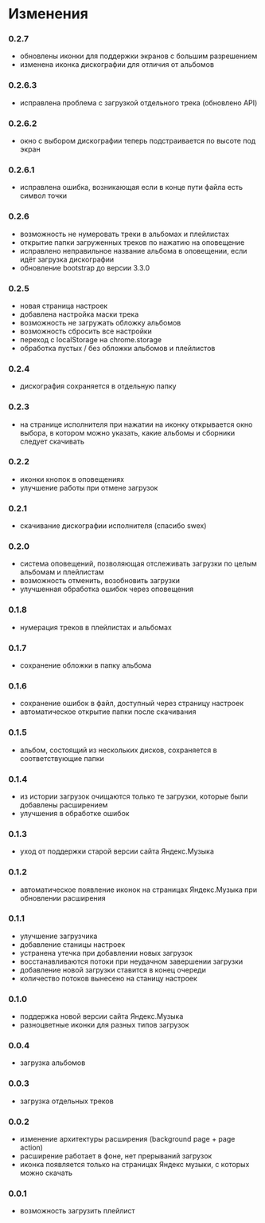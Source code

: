 # Изменения

### 0.2.7
- обновлены иконки для поддержки экранов с большим разрешением
- изменена иконка дискографии для отличия от альбомов

### 0.2.6.3
- исправлена проблема с загрузкой отдельного трека (обновлено API)

### 0.2.6.2
- окно с выбором дискографии теперь подстраивается по высоте под экран

### 0.2.6.1
- исправлена ошибка, возникающая если в конце пути файла есть символ точки

### 0.2.6
- возможность не нумеровать треки в альбомах и плейлистах
- открытие папки загруженных треков по нажатию на оповещение
- исправлено неправильное название альбома в оповещении, если идёт загрузка дискографии
- обновление bootstrap до версии 3.3.0

### 0.2.5
- новая страница настроек
- добавлена настройка маски трека
- возможность не загружать обложку альбомов
- возможность сбросить все настройки
- переход с localStorage на chrome.storage
- обработка пустых / без обложки альбомов и плейлистов

### 0.2.4
- дискография сохраняется в отдельную папку

### 0.2.3
- на странице исполнителя при нажатии на иконку открывается окно выбора,
 в котором можно указать, какие альбомы и сборники следует скачивать

### 0.2.2
- иконки кнопок в оповещениях
- улучшение работы при отмене загрузок

### 0.2.1
- скачивание дискографии исполнителя (спасибо swex)

### 0.2.0
- система оповещений, позволяющая отслеживать загрузки по целым альбомам и плейлистам
- возможность отменить, возобновить загрузки
- улучшенная обработка ошибок через оповещения

### 0.1.8
- нумерация треков в плейлистах и альбомах

### 0.1.7
- сохранение обложки в папку альбома

### 0.1.6
- сохранение ошибок в файл, доступный через страницу настроек
- автоматическое открытие папки после скачивания

### 0.1.5
- альбом, состоящий из нескольких дисков, сохраняется в соответствующие папки

### 0.1.4
- из истории загрузок очищаются только те загрузки, которые были добавлены расширением
- улучшения в обработке ошибок

### 0.1.3
- уход от поддержки старой версии сайта Яндекс.Музыка

### 0.1.2
- автоматическое появление иконок на страницах Яндекс.Музыка при обновлении расширения

### 0.1.1
- улучшение загрузчика
- добавление станицы настроек
- устранена утечка при добавлении новых загрузок
- восстанавливаются потоки при неудачном завершении загрузки
- добавление новой загрузки ставится в конец очереди
- количество потоков вынесено на станицу настроек

### 0.1.0
- поддержка новой версии сайта Яндекс.Музыка
- разноцветные иконки для разных типов загрузок

### 0.0.4
- загрузка альбомов

### 0.0.3
- загрузка отдельных треков

### 0.0.2
- изменение архитектуры расширения (background page + page action)
- расширение работает в фоне, нет прерываний загрузок
- иконка появляется только на страницах Яндекс музыки, с которых можно скачать

### 0.0.1
- возможность загрузить плейлист

